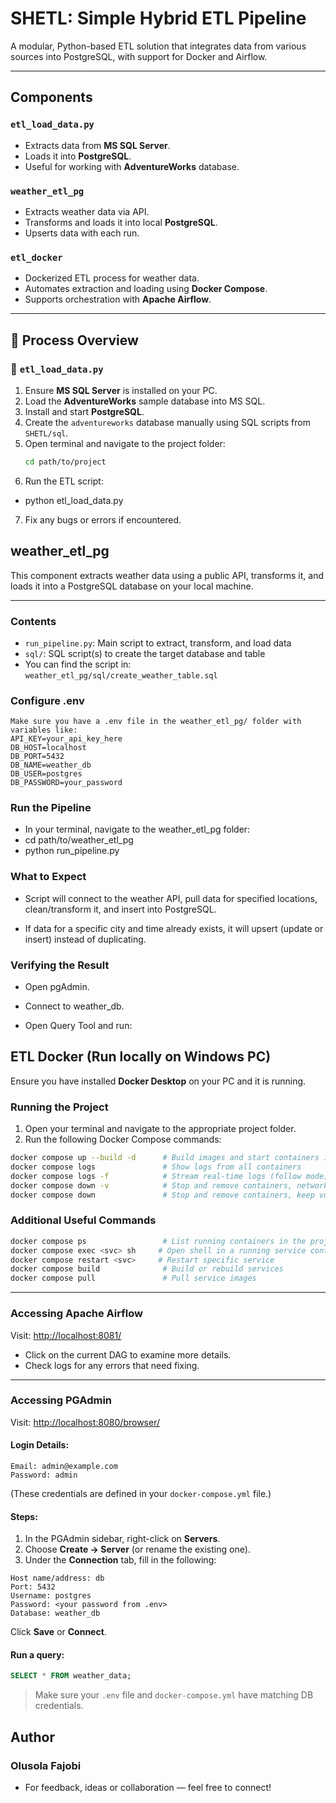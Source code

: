 # SHETL: Simple Hybrid ETL Pipeline

A modular, Python-based ETL solution that integrates data from various sources into PostgreSQL, with support for Docker and Airflow.

---

## Components

### `etl_load_data.py`
- Extracts data from **MS SQL Server**.
- Loads it into **PostgreSQL**.
- Useful for working with **AdventureWorks** database.

### `weather_etl_pg`
- Extracts weather data via API.
- Transforms and loads it into local **PostgreSQL**.
- Upserts data with each run.

### `etl_docker`
- Dockerized ETL process for weather data.
- Automates extraction and loading using **Docker Compose**.
- Supports orchestration with **Apache Airflow**.

---

## 🔧 Process Overview

### 🐘 `etl_load_data.py`

1. Ensure **MS SQL Server** is installed on your PC.
2. Load the **AdventureWorks** sample database into MS SQL.
3. Install and start **PostgreSQL**.
4. Create the `adventureworks` database manually using SQL scripts from `SHETL/sql`.
5. Open terminal and navigate to the project folder:
   ```bash
   cd path/to/project
6. Run the ETL script:
-  python etl_load_data.py

7. Fix any bugs or errors if encountered.


##  weather_etl_pg

This component extracts weather data using a public API, transforms it, and loads it into a PostgreSQL database on your local machine.

---

### Contents

- `run_pipeline.py`: Main script to extract, transform, and load data
- `sql/`: SQL script(s) to create the target database and table
- You can find the script in: `weather_etl_pg/sql/create_weather_table.sql`

### Configure .env

```
Make sure you have a .env file in the weather_etl_pg/ folder with variables like:
API_KEY=your_api_key_here
DB_HOST=localhost
DB_PORT=5432
DB_NAME=weather_db
DB_USER=postgres
DB_PASSWORD=your_password
```

### Run the Pipeline

- In your terminal, navigate to the weather_etl_pg folder:
- cd path/to/weather_etl_pg
- python run_pipeline.py

### What to Expect

- Script will connect to the weather API, pull data for specified locations, clean/transform it, and insert into PostgreSQL.

- If data for a specific city and time already exists, it will upsert (update or insert) instead of duplicating.

### Verifying the Result

- Open pgAdmin.

- Connect to weather_db.

- Open Query Tool and run:


## ETL Docker (Run locally on Windows PC)

Ensure you have installed **Docker Desktop** on your PC and it is running.

### Running the Project

1. Open your terminal and navigate to the appropriate project folder.
2. Run the following Docker Compose commands:

```bash
docker compose up --build -d      # Build images and start containers in detached mode
docker compose logs               # Show logs from all containers
docker compose logs -f            # Stream real-time logs (follow mode)
docker compose down -v            # Stop and remove containers, networks, and volumes
docker compose down               # Stop and remove containers, keep volumes
```

### Additional Useful Commands

```bash
docker compose ps                 # List running containers in the project
docker compose exec <svc> sh     # Open shell in a running service container
docker compose restart <svc>     # Restart specific service
docker compose build              # Build or rebuild services
docker compose pull               # Pull service images
```

---

### Accessing Apache Airflow

Visit: [http://localhost:8081/](http://localhost:8081/)

* Click on the current DAG to examine more details.
* Check logs for any errors that need fixing.

---

### Accessing PGAdmin

Visit: [http://localhost:8080/browser/](http://localhost:8080/browser/)

#### Login Details:

```
Email: admin@example.com
Password: admin
```

(These credentials are defined in your `docker-compose.yml` file.)

#### Steps:

1. In the PGAdmin sidebar, right-click on **Servers**.
2. Choose **Create → Server** (or rename the existing one).
3. Under the **Connection** tab, fill in the following:

```
Host name/address: db
Port: 5432
Username: postgres
Password: <your password from .env>
Database: weather_db
```

Click **Save** or **Connect**.

#### Run a query:

```sql
SELECT * FROM weather_data;
```

> Make sure your `.env` file and `docker-compose.yml` have matching DB credentials.

## Author

### Olusola Fajobi

- For feedback, ideas or collaboration — feel free to connect!
